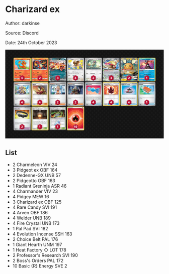 # Charizard ex

Author: darkinse

Source: Discord

Date: 24th October 2023

![decklist](../../images/MEW/Charizard%20ex/4-%20Charizard%20ex.png)

## List

* 2 Charmeleon VIV 24
* 3 Pidgeot ex OBF 164
* 2 Dedenne-GX UNB 57
* 2 Pidgeotto OBF 163
* 1 Radiant Greninja ASR 46
* 4 Charmander VIV 23
* 4 Pidgey MEW 16
* 3 Charizard ex OBF 125
* 4 Rare Candy SVI 191
* 4 Arven OBF 186
* 4 Welder UNB 189
* 4 Fire Crystal UNB 173
* 1 Pal Pad SVI 182
* 4 Evolution Incense SSH 163
* 2 Choice Belt PAL 176
* 1 Giant Hearth UNM 197
* 1 Heat Factory ◇ LOT 178
* 2 Professor's Research SVI 190
* 2 Boss's Orders PAL 172
* 10 Basic {R} Energy SVE 2
